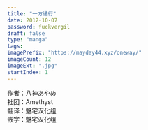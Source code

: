 ```yaml
---
title: "一方通行"
date: 2012-10-07
password: fuckvergil
draft: false
type: "manga"
tags:
imagePrefix: "https://mayday44.xyz/oneway/"  
imageCount: 12
imageExt: ".jpg" 
startIndex: 1
---
```

作者：八神あやめ  
社团：Amethyst   
翻译：魅宅汉化组   
嵌字：魅宅汉化组  
